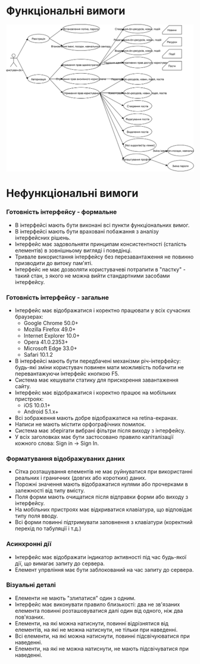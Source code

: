 # Функціональні вимоги

![Функціональні вимоги](Лаб2.svg)

# Нефункціональні вимоги

### Готовність інтерфейсу - формальне

- В інтерфейсі мають бути виконані всі пункти функціональних вимог.
- В інтерфейсі мають бути враховані побажання з аналізу інтерфейсних рішень.
- Інтерфейс має задовольняти принципам консистентності (сталість елементів) в зовнішньому вигляді і поведінці.
- Тривале використання інтерфейсу без перезавантаження не повинно призводити до витоку пам'яті.
- Інтерфейс не має дозволяти користувачеві потрапити в "пастку" - такий стан, з якого не можна вийти стандартними засобами інтерфейсу.

### Готовність інтерфейсу - загальне

- Інтерфейс має відображатися і коректно працювати у всіх сучасних браузерах:
  - Google Chrome 50.0+
  - Mozilla Firefox 49.0+
  - Internet Explorer 10.0+
  - Opera 41.0.2353+
  - Microsoft Edge 33.0+
  - Safari 10.1.2
- В інтерфейсі мають бути передбачені механізми річ-інтерфейсу: будь-які зміни користувач повинен мати можливість побачити не перевантажуючи інтерфейс кнопкою F5.
- Система має кешувати статику для прискорення завантаження сайту.
- Інтерфейс має відображатися і коректно працює на мобільних пристроях:
  - iOS 10.0.1+
  - Android 5.1.х+
- Всі зображення мають добре відображатися на retina-екранах.
- Написи не мають містити орфографічних помилок.
- Система має зберігати вибрані фільтри після виходу з інтерфейсу.
- У всіх заголовках має бути застосовано правило капіталізації кожного слова: Sign in -> Sign In.

### Форматування відображуваних даних

- Сітка розташування елементів не має руйнуватися при використанні реальних і граничних (довгих або коротких) даних.
- Порожні значення мають відображатися нулями або прочерками в залежності від типу вмісту.
- Поля форми мають очищатися після відправки форми або виходу з інтерфейсу.
- На мобільних пристроях має відкриватися клавіатура, що відповідає типу поля вводу.
- Всі форми повинні підтримувати заповнення з клавіатури (коректний перехід по табуляції і т.д.)

### Асинхронні дії

- Інтерфейс має відображати індикатор активності під час будь-якої дії, що вимагає запиту до сервера.
- Елемент упрвління має бути заблокований на час запиту до сервера.

### Візуальні деталі

- Елементи не мають "злипатися" один з одним.
- Інтерфейс має виконувати правило близькості: два не зв'язаних елемента повинні розташовуватися далі один від одного, ніж два пов'язаних.
- Елементи, на які можна натиснути, повинні відрізнятися від елементів, на які не можна натиснути, не тільки при наведенні.
- Всі елементи, на які можна натиснути, повинні підсвічуюватися при наведенні.
- Елементи, на які не можна натиснути, не мають підсвічуватися при наведенні.
